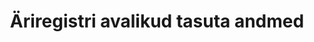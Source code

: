 ---
schema: default
title: Äriregistri avalikud tasuta andmed
notes: 'Äriregistri avalikud tasuta andmed [ettevõtja (ühingu) nimi, registrikood, käibemaksukohustuslase number, staatus, aadress, link ettevõtja andmetele]'
department: ''
category:
  - Economy and industry
resources:
  - name: 'Äriregistri avalikud tasuta andmed [ettevõtja (ühingu) nimi, registrikood, käibemaksukohustuslase number, staatus, aadress, link ettevõtja andmetele]'
    url: 'http://avaandmed.rik.ee/andmed/ARIREGISTER/'
    format: 'xml, csv'
license: 'http://creativecommons.org/licenses/by-sa/3.0/'
date_issued: 06/07/2015
date_modified: 06/07/2015
organization: Justiitsministeerium
maintainer_name: Justiitsministeerium
maintainer_email: info@just.ee
maintainer_phone: '6208100'
legacy_url: 'https://opendata.riik.ee/en/dataset/http-avaandmed-rik-ee-andmed-ariregister'
---